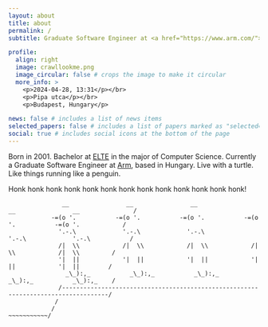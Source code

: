 ```yaml
---
layout: about
title: about
permalink: /
subtitle: Graduate Software Engineer at <a href="https://www.arm.com/">Arm</a>

profile:
  align: right
  image: crawllookme.png
  image_circular: false # crops the image to make it circular
  more_info: >
    <p>2024-04-28, 13:31</p></br>
    <p>Pipa utca</p></br>
    <p>Budapest, Hungary</p>

news: false # includes a list of news items
selected_papers: false # includes a list of papers marked as "selected={true}"
social: true # includes social icons at the bottom of the page
---
```


Born in 2001. Bachelor at [ELTE](https://www.elte.hu/) in the major of Computer Science. Currently a Graduate Software Engineer at [Arm](https://www.arm.com/), based in Hungary.
Live with a turtle. Like things running like a penguin.

Honk honk honk honk honk honk honk honk honk honk honk honk honk!
```
               __                __                __                __                __               /
            -=(o '.           -=(o '.           -=(o '.           -=(o '.           -=(o '.            /
              '.-.\             '.-.\             '.-.\             '.-.\             '.-.\           /
              /|  \\            /|  \\            /|  \\            /|  \\            /|  \\         /
              '|  ||            '|  ||            '|  ||            '|  ||            '|  ||        /
                _\_):,_           _\_):,_           _\_):,_           _\_):,_           _\_):,_    /
              /-----------------------------------------------------------------------------------/
             /
            /
~~~~~~~~~~~/
```